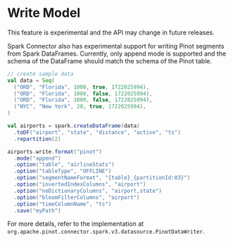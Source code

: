 # Write Model

<Warning>
This feature is experimental and the API may change in future releases.
</Warning>

Spark Connector also has experimental support for writing Pinot segments from Spark DataFrames.
Currently, only append mode is supported and the schema of the DataFrame should match the schema of the Pinot table.

```scala
// create sample data
val data = Seq(
  ("ORD", "Florida", 1000, true, 1722025994),
  ("ORD", "Florida", 1000, false, 1722025994),
  ("ORD", "Florida", 1000, false, 1722025994),
  ("NYC", "New York", 20, true, 1722025994),
)

val airports = spark.createDataFrame(data)
  .toDF("airport", "state", "distance", "active", "ts")
  .repartition(2)

airports.write.format("pinot")
  .mode("append")
  .option("table", "airlineStats")
  .option("tableType", "OFFLINE")
  .option("segmentNameFormat", "{table}_{partitionId:03}")
  .option("invertedIndexColumns", "airport")
  .option("noDictionaryColumns", "airport,state")
  .option("bloomFilterColumns", "airport")
  .option("timeColumnName", "ts")
  .save("myPath")
```

For more details, refer to the implementation at `org.apache.pinot.connector.spark.v3.datasource.PinotDataWriter`.